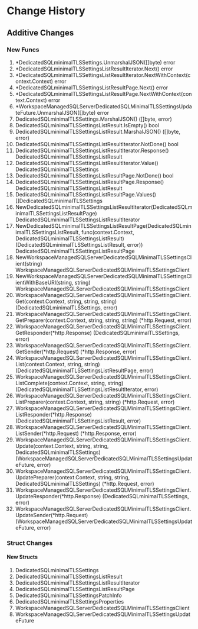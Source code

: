 # Change History

## Additive Changes

### New Funcs

1. *DedicatedSQLminimalTLSSettings.UnmarshalJSON([]byte) error
1. *DedicatedSQLminimalTLSSettingsListResultIterator.Next() error
1. *DedicatedSQLminimalTLSSettingsListResultIterator.NextWithContext(context.Context) error
1. *DedicatedSQLminimalTLSSettingsListResultPage.Next() error
1. *DedicatedSQLminimalTLSSettingsListResultPage.NextWithContext(context.Context) error
1. *WorkspaceManagedSQLServerDedicatedSQLMinimalTLSSettingsUpdateFuture.UnmarshalJSON([]byte) error
1. DedicatedSQLminimalTLSSettings.MarshalJSON() ([]byte, error)
1. DedicatedSQLminimalTLSSettingsListResult.IsEmpty() bool
1. DedicatedSQLminimalTLSSettingsListResult.MarshalJSON() ([]byte, error)
1. DedicatedSQLminimalTLSSettingsListResultIterator.NotDone() bool
1. DedicatedSQLminimalTLSSettingsListResultIterator.Response() DedicatedSQLminimalTLSSettingsListResult
1. DedicatedSQLminimalTLSSettingsListResultIterator.Value() DedicatedSQLminimalTLSSettings
1. DedicatedSQLminimalTLSSettingsListResultPage.NotDone() bool
1. DedicatedSQLminimalTLSSettingsListResultPage.Response() DedicatedSQLminimalTLSSettingsListResult
1. DedicatedSQLminimalTLSSettingsListResultPage.Values() []DedicatedSQLminimalTLSSettings
1. NewDedicatedSQLminimalTLSSettingsListResultIterator(DedicatedSQLminimalTLSSettingsListResultPage) DedicatedSQLminimalTLSSettingsListResultIterator
1. NewDedicatedSQLminimalTLSSettingsListResultPage(DedicatedSQLminimalTLSSettingsListResult, func(context.Context, DedicatedSQLminimalTLSSettingsListResult) (DedicatedSQLminimalTLSSettingsListResult, error)) DedicatedSQLminimalTLSSettingsListResultPage
1. NewWorkspaceManagedSQLServerDedicatedSQLMinimalTLSSettingsClient(string) WorkspaceManagedSQLServerDedicatedSQLMinimalTLSSettingsClient
1. NewWorkspaceManagedSQLServerDedicatedSQLMinimalTLSSettingsClientWithBaseURI(string, string) WorkspaceManagedSQLServerDedicatedSQLMinimalTLSSettingsClient
1. WorkspaceManagedSQLServerDedicatedSQLMinimalTLSSettingsClient.Get(context.Context, string, string, string) (DedicatedSQLminimalTLSSettings, error)
1. WorkspaceManagedSQLServerDedicatedSQLMinimalTLSSettingsClient.GetPreparer(context.Context, string, string, string) (*http.Request, error)
1. WorkspaceManagedSQLServerDedicatedSQLMinimalTLSSettingsClient.GetResponder(*http.Response) (DedicatedSQLminimalTLSSettings, error)
1. WorkspaceManagedSQLServerDedicatedSQLMinimalTLSSettingsClient.GetSender(*http.Request) (*http.Response, error)
1. WorkspaceManagedSQLServerDedicatedSQLMinimalTLSSettingsClient.List(context.Context, string, string) (DedicatedSQLminimalTLSSettingsListResultPage, error)
1. WorkspaceManagedSQLServerDedicatedSQLMinimalTLSSettingsClient.ListComplete(context.Context, string, string) (DedicatedSQLminimalTLSSettingsListResultIterator, error)
1. WorkspaceManagedSQLServerDedicatedSQLMinimalTLSSettingsClient.ListPreparer(context.Context, string, string) (*http.Request, error)
1. WorkspaceManagedSQLServerDedicatedSQLMinimalTLSSettingsClient.ListResponder(*http.Response) (DedicatedSQLminimalTLSSettingsListResult, error)
1. WorkspaceManagedSQLServerDedicatedSQLMinimalTLSSettingsClient.ListSender(*http.Request) (*http.Response, error)
1. WorkspaceManagedSQLServerDedicatedSQLMinimalTLSSettingsClient.Update(context.Context, string, string, DedicatedSQLminimalTLSSettings) (WorkspaceManagedSQLServerDedicatedSQLMinimalTLSSettingsUpdateFuture, error)
1. WorkspaceManagedSQLServerDedicatedSQLMinimalTLSSettingsClient.UpdatePreparer(context.Context, string, string, DedicatedSQLminimalTLSSettings) (*http.Request, error)
1. WorkspaceManagedSQLServerDedicatedSQLMinimalTLSSettingsClient.UpdateResponder(*http.Response) (DedicatedSQLminimalTLSSettings, error)
1. WorkspaceManagedSQLServerDedicatedSQLMinimalTLSSettingsClient.UpdateSender(*http.Request) (WorkspaceManagedSQLServerDedicatedSQLMinimalTLSSettingsUpdateFuture, error)

### Struct Changes

#### New Structs

1. DedicatedSQLminimalTLSSettings
1. DedicatedSQLminimalTLSSettingsListResult
1. DedicatedSQLminimalTLSSettingsListResultIterator
1. DedicatedSQLminimalTLSSettingsListResultPage
1. DedicatedSQLminimalTLSSettingsPatchInfo
1. DedicatedSQLminimalTLSSettingsProperties
1. WorkspaceManagedSQLServerDedicatedSQLMinimalTLSSettingsClient
1. WorkspaceManagedSQLServerDedicatedSQLMinimalTLSSettingsUpdateFuture

